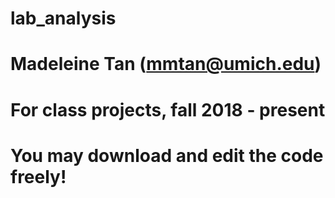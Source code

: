 # lab_analysis
# Madeleine Tan (mmtan@umich.edu)
# For class projects, fall 2018 - present
# You may download and edit the code freely!

